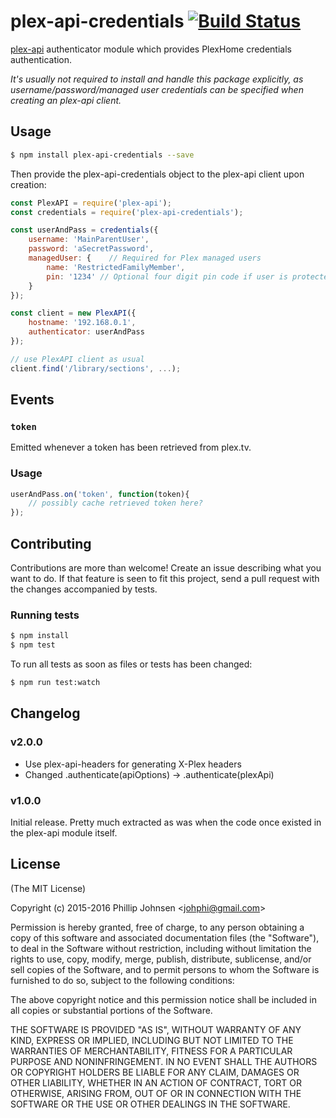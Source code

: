 # plex-api-credentials [![Build Status](https://api.travis-ci.org/phillipj/node-plex-api-credentials.png)](http://travis-ci.org/phillipj/node-plex-api-credentials)

[plex-api](https://www.npmjs.com/package/plex-api) authenticator module which provides PlexHome credentials authentication.

*It's usually not required to install and handle this package explicitly, as username/password/managed user credentials
can be specified when creating an plex-api client.*

## Usage

```bash
$ npm install plex-api-credentials --save
```

Then provide the plex-api-credentials object to the plex-api client upon creation:

```js
const PlexAPI = require('plex-api');
const credentials = require('plex-api-credentials');

const userAndPass = credentials({
    username: 'MainParentUser',
    password: 'aSecretPassword',
    managedUser: {    // Required for Plex managed users
        name: 'RestrictedFamilyMember',
        pin: '1234' // Optional four digit pin code if user is protected
    }
});

const client = new PlexAPI({
    hostname: '192.168.0.1',
    authenticator: userAndPass
});

// use PlexAPI client as usual
client.find('/library/sections', ...);
```

## Events

### `token`

Emitted whenever a token has been retrieved from plex.tv.

### Usage

```js
userAndPass.on('token', function(token){
    // possibly cache retrieved token here?
});
```

## Contributing

Contributions are more than welcome! Create an issue describing what you want to do.
If that feature is seen to fit this project, send a pull request with the changes accompanied by tests.

### Running tests

```bash
$ npm install
$ npm test
```

To run all tests as soon as files or tests has been changed:

```bash
$ npm run test:watch
```

## Changelog

### v2.0.0

- Use plex-api-headers for generating X-Plex headers
- Changed .authenticate(apiOptions) -> .authenticate(plexApi)

### v1.0.0

Initial release. Pretty much extracted as was when the code once existed in the plex-api module itself.

## License
(The MIT License)

Copyright (c) 2015-2016 Phillip Johnsen &lt;johphi@gmail.com&gt;

Permission is hereby granted, free of charge, to any person obtaining
a copy of this software and associated documentation files (the
"Software"), to deal in the Software without restriction, including
without limitation the rights to use, copy, modify, merge, publish,
distribute, sublicense, and/or sell copies of the Software, and to
permit persons to whom the Software is furnished to do so, subject to
the following conditions:

The above copyright notice and this permission notice shall be
included in all copies or substantial portions of the Software.

THE SOFTWARE IS PROVIDED "AS IS", WITHOUT WARRANTY OF ANY KIND,
EXPRESS OR IMPLIED, INCLUDING BUT NOT LIMITED TO THE WARRANTIES OF
MERCHANTABILITY, FITNESS FOR A PARTICULAR PURPOSE AND
NONINFRINGEMENT. IN NO EVENT SHALL THE AUTHORS OR COPYRIGHT HOLDERS BE
LIABLE FOR ANY CLAIM, DAMAGES OR OTHER LIABILITY, WHETHER IN AN ACTION
OF CONTRACT, TORT OR OTHERWISE, ARISING FROM, OUT OF OR IN CONNECTION
WITH THE SOFTWARE OR THE USE OR OTHER DEALINGS IN THE SOFTWARE.